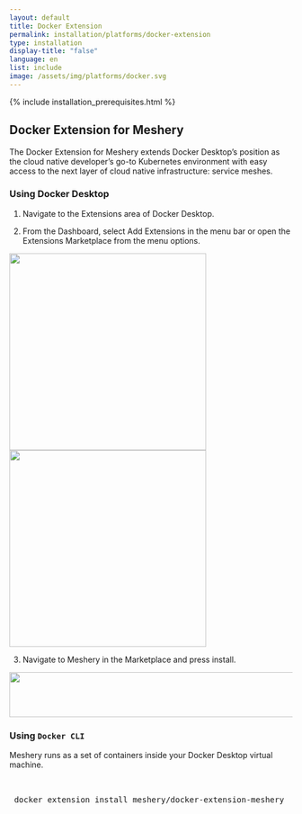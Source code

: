 ```yaml
---
layout: default
title: Docker Extension
permalink: installation/platforms/docker-extension
type: installation
display-title: "false"
language: en
list: include
image: /assets/img/platforms/docker.svg
---
```


{% include installation_prerequisites.html %}

## Docker Extension for Meshery

The Docker Extension for Meshery extends Docker Desktop’s position as the cloud native developer’s go-to Kubernetes environment with easy access to the next layer of cloud native infrastructure: service meshes.

### Using Docker Desktop

1) Navigate to the Extensions area of Docker Desktop.

2) From the Dashboard, select Add Extensions in the menu bar or open the Extensions Marketplace from the menu options.

<a href="{{ site.baseurl }}/assets/img/platforms/docker-extension-marketplace-1.png">
  <img style="width:350px;" src="{{ site.baseurl }}/assets/img/platforms/docker-extension-marketplace-1.png">
</a>

<a href="{{ site.baseurl }}/assets/img/platforms/docker-extension-marketplace-2.png">
  <img style="width:350px;" src="{{ site.baseurl }}/assets/img/platforms/docker-extension-marketplace-2.png">
</a>

3) Navigate to Meshery in the Marketplace and press install.

<a href="{{ site.baseurl }}/assets/img/platforms/docker-extension.png">
  <img style="width:550px;height:80px" src="{{ site.baseurl }}/assets/img/platforms/docker-extension.png">
</a>

### Using `Docker CLI`

Meshery runs as a set of containers inside your Docker Desktop virtual machine.

<pre class="codeblock-pre">
 <div class="codeblock"><div class="clipboardjs">
 docker extension install meshery/docker-extension-meshery
 </div></div>
 </pre>

